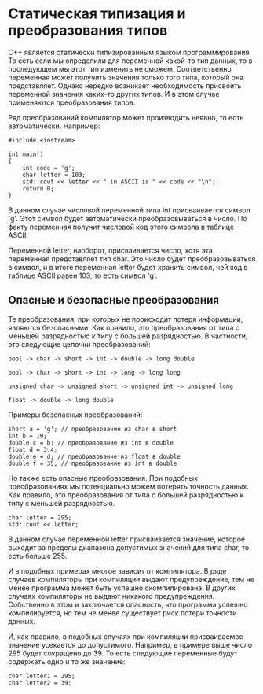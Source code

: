 # Статическая типизация и преобразования типов

С++ является статически типизированным языком программирования. То есть если мы определили для переменной какой-то тип данных, то в последующем мы этот тип изменить не сможем. Соответственно переменная может получить значения только того типа, который она представляет. Однако нередко возникает необходимость присвоить переменной значения каких-то других типов. И в этом случае применяются преобразования типов.

Ряд преобразований компилятор может производить неявно, то есть автоматически. Например:

```
#include <iostream>
 
int main()
{
    int code = 'g';
    char letter = 103;
    std::cout << letter << " in ASCII is " << code << "\n";
    return 0;
}
```

В данном случае числовой переменной типа int присваивается символ 'g'. Этот символ будет автоматически преобразовываться в число. По факту переменная получит числовой код этого символа в таблице ASCII.

Переменной letter, наоборот, присваивается число, хотя эта переменная представляет тип char. Это число будет преобразовываться в символ, и в итоге переменная letter будет хранить символ, чей код в таблице ASCII равен 103, то есть символ 'g'.

## Опасные и безопасные преобразования

Те преобразования, при которых не происходит потеря информации, являются безопасными. Как правило, это преобразования от типа с меньшей разрядностью к типу с большей разрядностью. В частности, это следующие цепочки преобразований:

```
bool -> char -> short -> int -> double -> long double
```

```
bool -> char -> short -> int -> long -> long long
```

```
unsigned char -> unsigned short -> unsigned int -> unsigned long
```

```
float -> double -> long double
```

Примеры безопасных преобразований:

```
short a = 'g'; // преобразование из char в short
int b = 10;
double c = b; // преобразование из int в double
float d = 3.4;
double e = d; // преобразование из float в double
double f = 35; // преобразование из int в double
```

Но также есть опасные преобразования. При подобных преобразованиях мы потенциально можем потерять точность данных. Как правило, это преобразования от типа с большей разрядностью к типу с меньшей разрядностью.

```
char letter = 295;
std::cout << letter;
```

В данном случае переменной letter присваивается значение, которое выходит за пределы диапазона допустимых значений для типа char, то есть больше 255.

И в подобных примерах многое зависит от компилятора. В ряде случаев компиляторы при компиляции выдают предупреждение, тем не менее программа может быть успешно скомпилирована. В других случаях компиляторы не выдают никакого предупреждения. Собственно в этом и заключается опасность, что программа успешно компилируется, но тем не менее существует риск потери точности данных.

И, как правило, в подобных случаях при компиляции присваиваемое значение усекается до допустимого. Например, в примере выше число 295 будет сокращено до 39. То есть следующие переменные будут содержать одно и то же значение:

```
char letter1 = 295;
char letter2 = 39;
```
